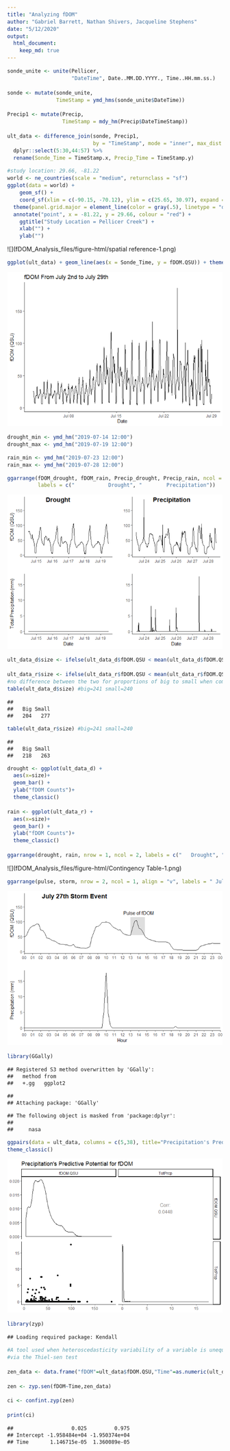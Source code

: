 ```yaml
---
title: "Analyzing fDOM"
author: "Gabriel Barrett, Nathan Shivers, Jacqueline Stephens"
date: "5/12/2020"
output:
  html_document:
    keep_md: true
---
```






```r
sonde_unite <- unite(Pellicer,
                     "DateTime", Date..MM.DD.YYYY., Time..HH.mm.ss.)

sonde <- mutate(sonde_unite, 
                TimeStamp = ymd_hms(sonde_unite$DateTime))

Precip1 <- mutate(Precip, 
                  TimeStamp = mdy_hm(Precip$DateTimeStamp))

ult_data <- difference_join(sonde, Precip1, 
                            by = "TimeStamp", mode = "inner", max_dist = 180) %>%
  dplyr::select(5:30,44:57) %>%
  rename(Sonde_Time = TimeStamp.x, Precip_Time = TimeStamp.y)
```



```r
#study location: 29.66, -81.22
world <- ne_countries(scale = "medium", returnclass = "sf")
ggplot(data = world) +
    geom_sf() +
    coord_sf(xlim = c(-90.15, -70.12), ylim = c(25.65, 30.97), expand = FALSE) +
  theme(panel.grid.major = element_line(color = gray(.5), linetype = "dashed", size = 0.5), panel.background = element_rect(fill = "aliceblue")) +
  annotate("point", x = -81.22, y = 29.66, colour = "red") +
    ggtitle("Study Location = Pellicer Creek") + 
    xlab("") +
    ylab("")
```

![](fDOM_Analysis_files/figure-html/spatial reference-1.png)<!-- -->



```r
ggplot(ult_data) + geom_line(aes(x = Sonde_Time, y = fDOM.QSU)) + theme_classic() + xlab("Date") + ylab("fDOM (QSU)") + ggtitle("fDOM From July 2nd to July 29th")
```

![](fDOM_Analysis_files/figure-html/unnamed-chunk-1-1.png)<!-- -->


```r
drought_min <- ymd_hm("2019-07-14 12:00")
drought_max <- ymd_hm("2019-07-19 12:00")
```


```r
rain_min <- ymd_hm("2019-07-23 12:00")
rain_max <- ymd_hm("2019-07-28 12:00")
```






```r
ggarrange(fDOM_drought, fDOM_rain, Precip_drought, Precip_rain, ncol = 2, nrow = 2, align = "v", 
          labels = c("           Drought", "        Precipitation"))
```

![](fDOM_Analysis_files/figure-html/unnamed-chunk-6-1.png)<!-- -->




```r
ult_data_d$size <- ifelse(ult_data_d$fDOM.QSU < mean(ult_data_d$fDOM.QSU), "Small", "Big") 

ult_data_r$size <- ifelse(ult_data_r$fDOM.QSU < mean(ult_data_r$fDOM.QSU), "Small", "Big")
#no difference between the two for proportions of big to small when comparing to the median
table(ult_data_d$size) #big=241 small=240
```

```
## 
##   Big Small 
##   204   277
```

```r
table(ult_data_r$size) #big=241 small=240
```

```
## 
##   Big Small 
##   218   263
```

```r
drought <- ggplot(ult_data_d) + 
  aes(x=size)+
  geom_bar() +
  ylab("fDOM Counts")+
  theme_classic()

rain <- ggplot(ult_data_r) + 
  aes(x=size)+
  geom_bar() + 
  ylab("fDOM Counts")+
  theme_classic() 

ggarrange(drought, rain, nrow = 1, ncol = 2, labels = c("   Drought", "     Rain"))
```

![](fDOM_Analysis_files/figure-html/Contingency Table-1.png)<!-- -->




```r
ggarrange(pulse, storm, nrow = 2, ncol = 1, align = "v", labels = " July 27th Storm Event")
```

![](fDOM_Analysis_files/figure-html/unnamed-chunk-9-1.png)<!-- -->



```r
library(GGally)
```

```
## Registered S3 method overwritten by 'GGally':
##   method from   
##   +.gg   ggplot2
```

```
## 
## Attaching package: 'GGally'
```

```
## The following object is masked from 'package:dplyr':
## 
##     nasa
```

```r
ggpairs(data = ult_data, columns = c(5,38), title="Precipitation's Predictive Potential for fDOM") +
theme_classic()
```

![](fDOM_Analysis_files/figure-html/unnamed-chunk-10-1.png)<!-- -->


```r
library(zyp)
```

```
## Loading required package: Kendall
```

```r
#A tool used when heteroscedasticity variability of a variable is unequal across a range of values 
#via the Thiel-sen test

zen_data <- data.frame("fDOM"=ult_data$fDOM.QSU,"Time"=as.numeric(ult_data$Sonde_Time, units="minutes"))

zen <- zyp.sen(fDOM~Time,zen_data)

ci <- confint.zyp(zen)

print(ci)
```

```
##                   0.025         0.975
## Intercept -1.958484e+04 -1.950374e+04
## Time       1.146715e-05  1.360089e-05
```

